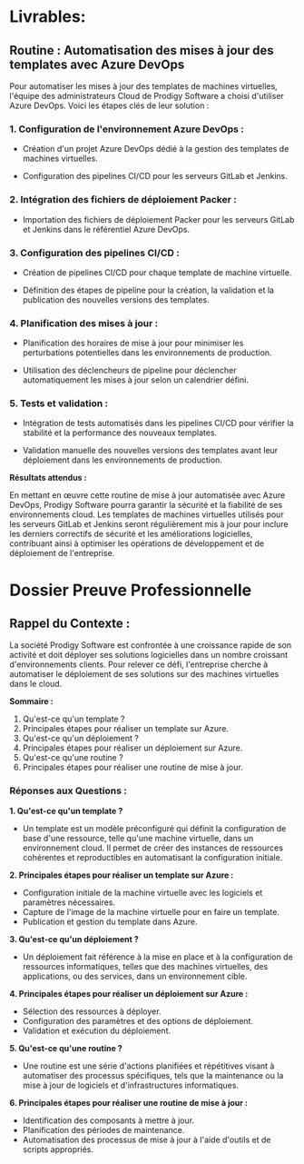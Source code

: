 # Livrables:

## Routine : Automatisation des mises à jour des templates avec Azure DevOps


Pour automatiser les mises à jour des templates de machines virtuelles, l'équipe des administrateurs Cloud de Prodigy Software a choisi d'utiliser Azure DevOps. Voici les étapes clés de leur solution :


### 1. Configuration de l'environnement Azure DevOps :

- Création d'un projet Azure DevOps dédié à la gestion des templates de machines virtuelles.

- Configuration des pipelines CI/CD pour les serveurs GitLab et Jenkins.

### 2. Intégration des fichiers de déploiement Packer :

- Importation des fichiers de déploiement Packer pour les serveurs GitLab et Jenkins dans le référentiel Azure DevOps.

### 3. Configuration des pipelines CI/CD :

- Création de pipelines CI/CD pour chaque template de machine virtuelle.

- Définition des étapes de pipeline pour la création, la validation et la publication des nouvelles versions des templates.

### 4. Planification des mises à jour :

- Planification des horaires de mise à jour pour minimiser les perturbations potentielles dans les environnements de production.

- Utilisation des déclencheurs de pipeline pour déclencher automatiquement les mises à jour selon un calendrier défini.

### 5. Tests et validation :

- Intégration de tests automatisés dans les pipelines CI/CD pour vérifier la stabilité et la performance des nouveaux templates.

- Validation manuelle des nouvelles versions des templates avant leur déploiement dans les environnements de production.

**Résultats attendus :**

En mettant en œuvre cette routine de mise à jour automatisée avec Azure DevOps, Prodigy Software pourra garantir la sécurité et la fiabilité de ses environnements cloud. Les templates de machines virtuelles utilisés pour les serveurs GitLab et Jenkins seront régulièrement mis à jour pour inclure les derniers correctifs de sécurité et les améliorations logicielles, contribuant ainsi à optimiser les opérations de développement et de déploiement de l'entreprise.


# Dossier Preuve Professionnelle

## Rappel du Contexte :

La société Prodigy Software est confrontée à une croissance rapide de son activité et doit déployer ses solutions logicielles dans un nombre croissant d'environnements clients. Pour relever ce défi, l'entreprise cherche à automatiser le déploiement de ses solutions sur des machines virtuelles dans le cloud.

**Sommaire :**

1. Qu'est-ce qu'un template ?
2. Principales étapes pour réaliser un template sur Azure.
3. Qu'est-ce qu'un déploiement ?
4. Principales étapes pour réaliser un déploiement sur Azure.
5. Qu'est-ce qu'une routine ?
6. Principales étapes pour réaliser une routine de mise à jour.


### **Réponses aux Questions :**
**1. Qu'est-ce qu'un template ?**
- Un template est un modèle préconfiguré qui définit la configuration de base d'une ressource, telle qu'une machine virtuelle, dans un environnement cloud. Il permet de créer des instances de ressources cohérentes et reproductibles en automatisant la configuration initiale.

**2. Principales étapes pour réaliser un template sur Azure :**

- Configuration initiale de la machine virtuelle avec les logiciels et paramètres nécessaires.
- Capture de l'image de la machine virtuelle pour en faire un template.
- Publication et gestion du template dans Azure.

**3. Qu'est-ce qu'un déploiement ?**
- Un déploiement fait référence à la mise en place et à la configuration de ressources informatiques, telles que des machines virtuelles, des applications, ou des services, dans un environnement cible.

**4. Principales étapes pour réaliser un déploiement sur Azure :**

- Sélection des ressources à déployer.
- Configuration des paramètres et des options de déploiement.
- Validation et exécution du déploiement.

**5. Qu'est-ce qu'une routine ?**
- Une routine est une série d'actions planifiées et répétitives visant à automatiser des processus spécifiques, tels que la maintenance ou la mise à jour de logiciels et d'infrastructures informatiques.

**6. Principales étapes pour réaliser une routine de mise à jour :**
- Identification des composants à mettre à jour.
- Planification des périodes de maintenance.
- Automatisation des processus de mise à jour à l'aide d'outils et de scripts appropriés.